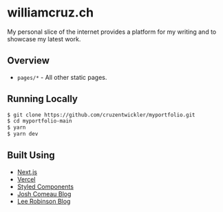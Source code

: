 # williamcruz.ch

My personal slice of the internet provides a platform for my writing and to showcase my latest work.

## Overview

- `pages/*` - All other static pages.

## Running Locally

```bash
$ git clone https://github.com/cruzentwickler/myportfolio.git
$ cd myportfolio-main
$ yarn
$ yarn dev
```

## Built Using

- [Next.js](https://nextjs.org/)
- [Vercel](https://vercel.com)
- [Styled Components](https://styled-components.com)
- [Josh Comeau Blog](https://www.joshwcomeau.com)
- [Lee Robinson Blog](https://leerob.io)
